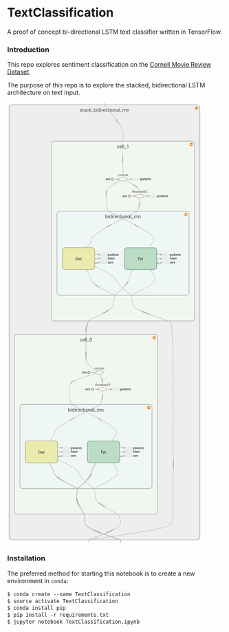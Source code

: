 # TextClassification 
A proof of concept bi-directional LSTM text classifier written in TensorFlow.

### Introduction
This repo explores sentiment classification on the [Cornell Movie Review Dataset](http://www.cs.cornell.edu/people/pabo/movie-review-data/).

The purpose of this repo is to explore the stacked, bidirectional LSTM architecture on text input.

![stack_bidirectional_rnn](img/stack.png)

### Installation
The preferred method for starting this notebook is to create a new environment in `conda`:

```
$ conda create --name TextClassification
$ source activate TextClassification
$ conda install pip
$ pip install -r requirements.txt
$ jupyter notebook TextClassification.ipynb
```
